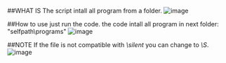 
##WHAT IS
The script intall all program from a folder.
![image](https://github.com/user-attachments/assets/f7786aed-94a1-424a-a9a2-38fbc82d723f)

##How to use
just run the code.
the code intall all program in next folder: "selfpath\programs"
![image](https://github.com/user-attachments/assets/b7126977-dce8-4e47-a6e7-b7d2e57ba94a)

##NOTE
If the file is not compatible with *\silent* you can change to *\S*.
![image](https://github.com/user-attachments/assets/44fd4146-136f-481c-b7eb-417764a0e65d)
